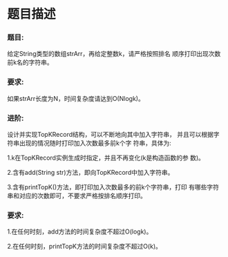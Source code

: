 # 题目描述
### 题目:
给定String类型的数组strArr，再给定整数k，请严格按照排名 顺序打印出现次数前k名的字符串。

### 要求:
如果strArr长度为N，时间复杂度请达到O(Nlogk)。

### 进阶:
设计并实现TopKRecord结构，可以不断地向其中加入字符串， 并且可以根据字符串出现的情况随时打印加入次数最多前k个字 符串，具体为:

1.k在TopKRecord实例生成时指定，并且不再变化(k是构造函数的参 数)。

2.含有add(String str)方法，即向TopKRecord中加入字符串。 

3.含有printTopK()方法，即打印加入次数最多的前k个字符串，打印 有哪些字符串和对应的次数即可，不要求严格按排名顺序打印。 

### 要求:
1.在任何时刻，add方法的时间复杂度不超过O(logk)。

2.在任何时刻，printTopK方法的时间复杂度不超过O(k)。
